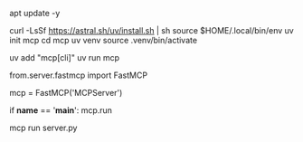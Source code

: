 apt update -y

curl -LsSf https://astral.sh/uv/install.sh | sh
source $HOME/.local/bin/env
uv init mcp
cd mcp
uv venv
source .venv/bin/activate

uv add "mcp[cli]"
uv run mcp

from.server.fastmcp import FastMCP

mcp = FastMCP('MCPServer')

if __name__ == '__main__':
    mcp.run

mcp run server.py

